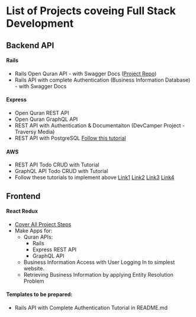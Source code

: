 # List of Projects coveing Full Stack Development

## Backend API

#### Rails
- Rails Open Quran API - with Swagger Docs ([Project Repo](https://github.com/RaoAkif/QuranAPI_Rails))
- Rails API with complete Authentication (Business Information Database) - with Swagger Docs

#### Express
- Open Quran REST API
- Open Quran GraphQL API
- REST API with Authentication & Documentaiton (DevCamper Project - Traversy Media)
- REST API with PostgreSQL [Follow this tutorial](https://www.youtube.com/playlist?list=PLillGF-RfqbaEmlPcX5e_ejaK7Y5MydkW)

#### AWS
- REST API Todo CRUD with Tutorial
- GraphQL API Todo CRUD with Tutorial
- Follow these tutorials to implement above  [Link1](https://www.youtube.com/watch?v=7YgZC0tZJ8A) [Link2](https://www.youtube.com/watch?v=enYadeUMP0E) [Link3](https://www.youtube.com/watch?v=_j8_oiY4GRk) [Link4](https://www.youtube.com/watch?v=UnV_YDz_IIE)


## Frontend

#### React Redux
- [Cover All Project Steps](https://www.youtube.com/playlist?list=PL0Zuz27SZ-6M1J5I1w2-uZx36Qp6qhjKo)
- Make Apps for:
  - Quran APIs: 
    - Rails 
    - Express REST API 
    - GraphQL API
  - Business Information Access with User Logging In to simplest website. 
  - Retrieving Business Information by applying Entity Resolution Problem 

#### Templates to be prepared:
- Rails API with Complete Authentication Tutorial in README.md
